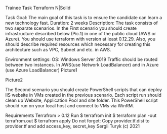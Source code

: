 Trainee Task Terraform
N|Solid

Task
Goal: The main goal of this task is to ensure the candidate can learn a new technology fast.
Duration: 2 weeks
Description: The task consists of two separate scenarios. In the First scenario you should create infrastructure described below (Pic.1) in one of the public cloud (AWS or Azure). You should use terraform with version at least 0.12.29. Also, you should describe required resources which necessary for creating this architecture such as VPC, Subnet and etc. in AWS.

Environment settings:
OS: Windows Server 2019
Traffic should be routed between two instances.
In AWS(use Network LoadBalancer) and in Azure (use Azure LoadBalancer)
Picture1

Picture2

The Second scenario you should create PowerShell scripts that can deploy IIS website in VMs created in the previous scenario. Each script run should clean up Website, Application Pool and site folder. This PowerShell script should run on your local host and connect to VMs via WinRM.

Requirements
Terrafrom > 0.12
Run
$ terrafrom init
$ terraform plan -out terrafrom.out
$ terrafrom apply
Do not forget: Copy provider.tf.dist to provider.tf and add access_key, secret_key
Sergii Turyk (c) 2021
